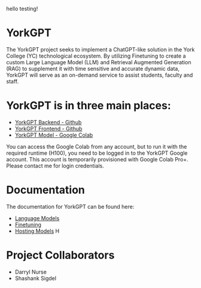 hello testing!

# YorkGPT

The YorkGPT project seeks to implement a ChatGPT-like solution in the York College (YC) technological ecosystem. By utilizing Finetuning to create a custom Large Language Model (LLM) and Retrieval Augmented Generation (RAG) to supplement it with time sensitive and accurate dynamic data, YorkGPT will serve as an on-demand service to assist students, faculty and staff.

# YorkGPT is in three main places:
* [YorkGPT Backend - Github](https://github.com/darrylnurse/yorkgpt-server)
* [YorkGPT Frontend - Github](https://github.com/darrylnurse/yorkgpt-client)
* [YorkGPT Model - Google Colab](https://colab.research.google.com/drive/1jL6Juq0GLGlmfUbHdUdO19rxSomi5oFn)

You can access the Google Colab from any account, but to run it with the required runtime (H100), you need to be logged in to the YorkGPT Google account. This account is temporarily provisioned with Google Colab Pro+. Please contact me for login credentials.

# Documentation

The documentation for YorkGPT can be found here:
* [Language Models](https://github.com/darrylnurse/yorkgpt/blob/main/docs/language-models.md)
* [Finetuning](https://github.com/darrylnurse/yorkgpt/blob/main/docs/finetuning-models.md)
* [Hosting Models](https://github.com/darrylnurse/yorkgpt/blob/main/docs/hosting-models.md)
H

# Project Collaborators
* Darryl Nurse
* Shashank Sigdel

